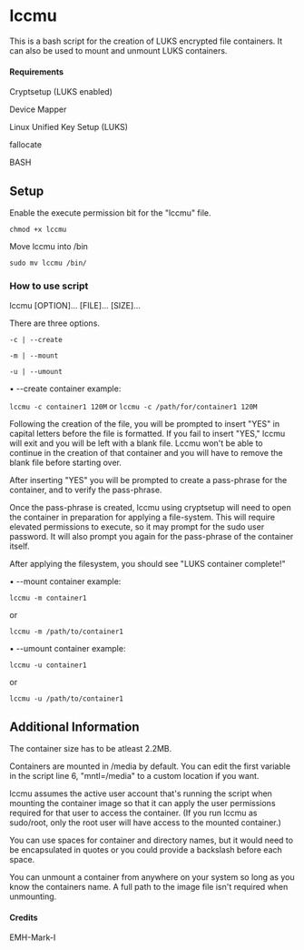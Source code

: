# lccmu

This is a bash script for the creation of LUKS encrypted file containers. It can also be used to mount and unmount LUKS containers.

#### Requirements

Cryptsetup (LUKS enabled)

Device Mapper 

Linux Unified Key Setup (LUKS)

fallocate

BASH

## Setup

Enable the execute permission bit for the "lccmu" file.

`chmod +x lccmu`

Move lccmu into /bin

`sudo mv lccmu /bin/`

### How to use script

lccmu [OPTION]... [FILE]... [SIZE]...

There are three options. 

`-c | --create` 

`-m | --mount`

`-u | --umount`

• --create container example:

`lccmu -c container1 120M` or `lccmu -c /path/for/container1 120M`

Following the creation of the file, you will be prompted to insert "YES" in capital letters before the file is formatted. If you fail to insert "YES," lccmu will exit and you will be left with a blank file. Lccmu won't be able to continue in the creation of that container and you will have to remove the blank file before starting over.

After inserting "YES" you will be prompted to create a pass-phrase for the container, and to verify the pass-phrase. 

Once the pass-phrase is created, lccmu using cryptsetup will need to open the container in preparation for applying a file-system. This will require elevated permissions to execute, so it may prompt for the sudo user password. It will also prompt you again for the pass-phrase of the container itself.

After applying the filesystem, you should see "LUKS container complete!"

• --mount container example:

`lccmu -m container1`

or

`lccmu -m /path/to/container1`

• --umount container example:

`lccmu -u container1`

or

`lccmu -u /path/to/container1`

## Additional Information

The container size has to be atleast 2.2MB.

Containers are mounted in /media by default. You can edit the first variable in the script line 6, "mntl=/media" to a custom location if you want.

lccmu assumes the active user account that's running the script when mounting the container image so that it can apply the user permissions required for that user to access the container. (If you run lccmu as sudo/root, only the root user will have access to the mounted container.)

You can use spaces for container and directory names, but it would need to be encapsulated in quotes or you could provide a backslash before each space.

You can unmount a container from anywhere on your system so long as you know the containers name. A full path to the image file isn't required when unmounting.

#### Credits

EMH-Mark-I
